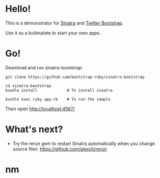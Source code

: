 Hello!
====

This is a demonstrator for [Sinatra](http://www.sinatrarb.com/) and [Twitter Bootstrap](http://getbootstrap.com/). 

Use it as a boilerplate to start your own apps.

Go!
===

Download and run sinatra-bootstrap:

    git clone https://github.com/bootstrap-ruby/sinatra-bootstrap
    
    cd sinatra-bootstrap
    bundle install             # To install sinatra
    
    bundle exec ruby app.rb    # To run the sample
	
Then open [http://localhost:4567/](http://localhost:4567/)

What's next?
============
- Try the rerun gem to restart Sinatra automatically when you change source files: https://github.com/alexch/rerun
# nm
